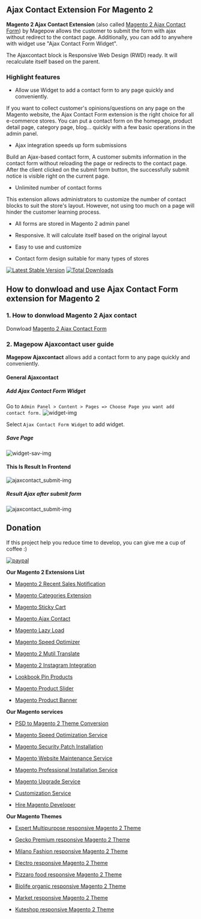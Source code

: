 ## Ajax Contact Extension For Magento 2
**Magento 2 Ajax Contact Extension** (also called [Magento 2 Ajax Contact Form](https://magepow.com/magento-ajax-contact-form.html)) by Magepow allows the customer to submit the form with ajax without redirect to the contact page. Additionally, you can add to anywhere with widget use "Ajax Contact Form Widget". 

The Ajaxcontact block is Responsive Web Design (RWD) ready. It will recalculate itself based on the parent.

### Highlight features
- Allow use Widget to add a contact form to any page quickly and conveniently.

If you want to collect customer's opinions/questions on any page on the Magento website, the Ajax Contact Form extension is the right choice for all e-commerce stores. You can put a contact form on the homepage, product detail page, category page, blog... quickly with a few basic operations in the admin panel.

- Ajax integration speeds up form submissions

Build an Ajax-based contact form, A customer submits information in the contact form without reloading the page or redirects to the contact page. After the client clicked on the submit form button, the successfully submit notice is visible right on the current page.

- Unlimited number of contact forms

This extension allows administrators to customize the number of contact blocks to suit the store's layout. However, not using too much on a page will hinder the customer learning process.

- All forms are stored in Magento 2 admin panel

- Responsive. It will calculate itself based on the original layout

- Easy to use and customize

- Contact form design suitable for many types of stores


[![Latest Stable Version](https://poser.pugx.org/magepow/ajaxcontact/v/stable)](https://packagist.org/packages/magepow/ajaxcontact)
[![Total Downloads](https://poser.pugx.org/magepow/ajaxcontact/downloads)](https://packagist.org/packages/magepow/ajaxcontact)

## How to donwload and use Ajax Contact Form extension for Magento 2

### 1. How to donwload Magento 2 Ajax contact
Donwload [Magento 2 Ajax Contact Form](https://magepow.com/magento-ajax-contact-form.html) 

### 2. Magepow Ajaxcontact user guide
**Magepow Ajaxcontact** allows add a contact form to any page quickly and conveniently.
#### General Ajaxcontact
##### Add Ajax Contact Form Widget
Go to `Admin Panel > Content > Pages => Choose Page you want add contact form.`
![widget-img](https://github.com/magepow/magento2-ajax-contact/blob/master/media/ajaxcontact_widget.png)

Select `Ajax Contact Form Widget` to add widget.
##### Save Page
![widget-sav-img](https://github.com/magepow/magento2-ajax-contact/blob/master/media/ajaxcontact_add.png)
#### This Is Result In Frontend
 ![ajaxcontact_submit-img](https://github.com/magepow/magento2-ajax-contact/blob/master/media/ajaxcontact_submit.png)
 
 ##### Result Ajax after submit form
 ![ajaxcontact_submit-img](https://github.com/magepow/magento2-ajax-contact/blob/master/media/ajaxcontact_result.png)

## Donation

If this project help you reduce time to develop, you can give me a cup of coffee :) 

[![paypal](https://www.paypalobjects.com/en_US/i/btn/btn_donateCC_LG.gif)](https://www.paypal.com/paypalme/alopay)


**Our Magento 2 Extensions List**

* [Magento 2 Recent Sales Notification](https://magepow.com/magento-2-recent-sales-notification.html)

* [Magento Categories Extension](https://magepow.com/magento-categories-extension.html)

* [Magento Sticky Cart](https://magepow.com/magento-sticky-cart.html)

* [Magento Ajax Contact](https://magepow.com/magento-ajax-contact-form.html)

* [Magento Lazy Load](https://magepow.com/magento-lazy-load.html)

* [Magento Speed Optimizer](https://magepow.com/magento-speed-optimizer.html)

* [Magento 2 Mutil Translate](https://magepow.com/magento-multi-translate.html)

* [Magento 2 Instagram Integration](https://magepow.com/magento-2-instagram.html)

* [Lookbook Pin Products](https://magepow.com/lookbook-pin-products.html)

* [Magento Product Slider](https://magepow.com/magento-product-slider.html)

* [Magento Product Banner](https://magepow.com/magento-banner-slider.html)

**Our Magento services**

* [PSD to Magento 2 Theme Conversion](https://magepow.com/psd-to-magento-theme-conversion.html)

* [Magento Speed Optimization Service](https://magepow.com/magento-speed-optimization-service.html)

* [Magento Security Patch Installation](https://magepow.com/magento-security-patch-installation.html)

* [Magento Website Maintenance Service](https://magepow.com/website-maintenance-service.html)

* [Magento Professional Installation Service](https://magepow.com/professional-installation-service.html)

* [Magento Upgrade Service](https://magepow.com/magento-upgrade-service.html)

* [Customization Service](https://magepow.com/customization-service.html)

* [Hire Magento Developer](https://magepow.com/hire-magento-developer.html)

**Our Magento Themes**

* [Expert Multipurpose responsive Magento 2 Theme](https://1.envato.market/c/1314680/275988/4415?u=https://themeforest.net/item/expert-premium-responsive-magento-2-and-1-support-rtl-magento-2-/21667789)

* [Gecko Premium responsive Magento 2 Theme](https://1.envato.market/c/1314680/275988/4415?u=https://themeforest.net/item/gecko-responsive-magento-2-theme-rtl-supported/24677410)

* [Milano Fashion responsive Magento 2 Theme](https://1.envato.market/c/1314680/275988/4415?u=https://themeforest.net/item/milano-fashion-responsive-magento-1-2-theme/12141971)

* [Electro responsive Magento 2 Theme](https://1.envato.market/c/1314680/275988/4415?u=https://themeforest.net/item/electro-responsive-magento-1-2-theme/17042067)

* [Pizzaro food responsive Magento 2 Theme](https://1.envato.market/c/1314680/275988/4415?u=https://themeforest.net/item/pizzaro-food-responsive-magento-1-2-theme/19438157)

* [Biolife organic responsive Magento 2 Theme](https://1.envato.market/c/1314680/275988/4415?u=https://themeforest.net/item/biolife-organic-food-magento-2-theme-rtl-supported/25712510)

* [Market responsive Magento 2 Theme](https://1.envato.market/c/1314680/275988/4415?u=https://themeforest.net/item/market-responsive-magento-2-theme/22997928)

* [Kuteshop responsive Magento 2 Theme](https://1.envato.market/c/1314680/275988/4415?u=https://themeforest.net/item/kuteshop-multipurpose-responsive-magento-1-2-theme/12985435)
